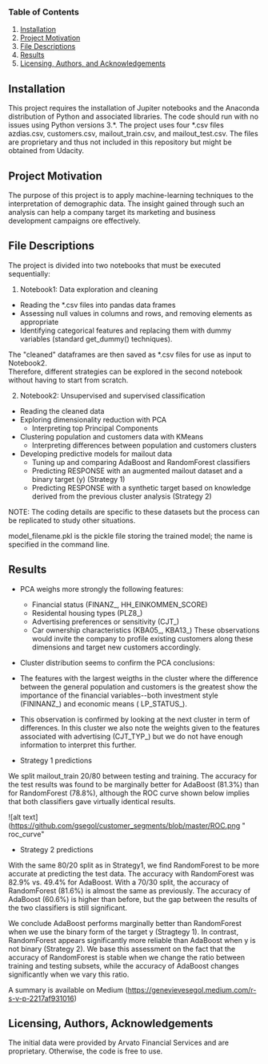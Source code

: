 
### Table of Contents

1. [Installation](#installation)
2. [Project Motivation](#motivation)
3. [File Descriptions](#files)
4. [Results](#results)
5. [Licensing, Authors, and Acknowledgements](#licensing)

## Installation <a name="installation"></a>

This project requires the installation of Jupiter notebooks and the Anaconda distribution of Python and associated libraries.  The code should run with no issues using Python versions 3.*.
The project uses four *.csv files azdias.csv, customers.csv, mailout_train.csv, and mailout_test.csv.  The files are proprietary and thus not included in this repository but might be obtained from Udacity.  

## Project Motivation<a name="motivation"></a>

The purpose of this project is to apply machine-learning techniques to the interpretation of demographic data.  The insight gained through such an analysis can help a company target its marketing and business development campaigns ore effectively.

## File Descriptions <a name="files"></a>

The project is divided into two notebooks that must be executed sequentially:  
1. Notebook1:  Data exploration and cleaning
  * Reading the *.csv files into pandas data frames
  * Assessing null values in columns and rows, and removing elements as appropriate
  * Identifying categorical features and replacing them with dummy variables (standard get_dummy() techniques).

The "cleaned" dataframes are then saved as *.csv files for use as input to Notebook2.  
Therefore, different strategies can be explored in the second notebook without having to start from scratch.

2. Notebook2: Unsupervised and supervised classification
  * Reading the cleaned data
  * Exploring dimensionality reduction with PCA
    - Interpreting top Principal Components
  * Clustering population and customers data with KMeans
    - Interpreting differences between population and customers clusters
  * Developing predictive models for mailout data
    - Tuning up and comparing AdaBoost and RandomForest classifiers
    - Predicting RESPONSE with an augmented mailout dataset and a binary target (y) (Strategy 1)
    - Predicting RESPONSE with a synthetic target based on knowledge derived from the previous cluster analysis (Strategy 2)
		
NOTE:  The coding details are specific to these datasets but the process can be replicated to study other situations.

model_filename.pkl is the pickle file storing the trained model; the name is specified in the command line.

## Results<a name="results"></a>

  * PCA weighs more strongly the following features:
    - Financial status (FINANZ_, HH_EINKOMMEN_SCORE)
    - Residental housing types (PLZ8_)
    - Advertising preferences or sensitivity (CJT_)
    - Car ownership characteristics (KBA05_, KBA13_)
These observations would invite the company to profile existing customers along these dimensions and target new customers accordingly.

  * Cluster distribution seems to confirm the PCA conclusions:

   - The features with the largest weigths in the cluster where the difference between the general population and customers is the greatest show the importance of the financial variables--both investment style (FININANZ_) and economic means ( LP_STATUS_).

   - This observation is confirmed by looking at the next cluster in term of differences. In this cluster we also note the weights given to the features associated with advertising (CJT_TYP_) but we do not have enough information to interpret this further.

  * Strategy 1 predictions
 
We split mailout_train 20/80 between testing and training. The accuracy for the test results was found to be marginally better for AdaBoost (81.3%) than for RandomForest (78.8%), although the ROC curve shown below implies that both classifiers gave virtually identical results.

![alt text](https://github.com/gsegol/customer_segments/blob/master/ROC.png " roc_curve"

  * Strategy 2 predictions
 
 With  the same 80/20 split as in Strategy1, we find RandomForest to be more accurate at predicting the test data. The accuracy with RandomForest was 82.9% vs. 49.4% for AdaBoost.  With a 70/30 split, the accuracy of RandomForest (81.6%) is almost the same as previously. The accuracy of AdaBoost (60.6%) is higher than before, but the gap between the results of the two classifiers is still significant.

We conclude AdaBoost performs marginally better than RandomForest when we use the binary form of the target y (Stragtegy 1). In contrast, RandomForest appears significantly more reliable than AdaBoost when y is not binary (Strategy 2). We base this assessment on the fact that the accuracy of RandomForest is stable when we change the ratio between training and testing subsets, while the accuracy of AdaBoost changes significantly when we vary this ratio.
  
A summary is available on Medium (https://genevievesegol.medium.com/r-s-v-p-2217af931016)

## Licensing, Authors, Acknowledgements<a name="licensing"></a>
The initial data were provided by Arvato Financial Services and are proprietary.  Otherwise, the code is free to use.
